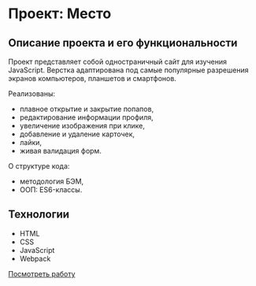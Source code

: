 # Проект: Место

## Описание проекта и его функциональности
Проект представляет собой одностраничный сайт для изучения JavaScript. Верстка адаптирована под самые популярные разрешения экранов компьютеров, планшетов и смартфонов.

Реализованы:

* плавное открытие и закрытие попапов,
* редактирование информации профиля,
* увеличение изображения при клике,
* добавление и удаление карточек,
* лайки,
* живая валидация форм.

О структуре кода:

* методология БЭМ,
* ООП: ES6-классы.


## Технологии

*	HTML
*	CSS
*	JavaScript
* Webpack


[Посмотреть работу](https://ps-fedorova.github.io/testpro/)

